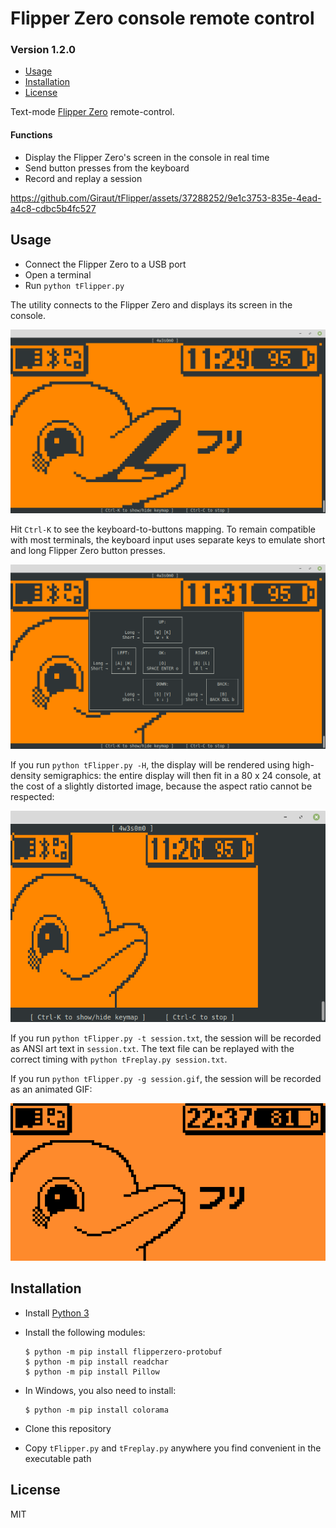# Flipper Zero console remote control
### Version 1.2.0

* [Usage](#Usage)
* [Installation](#Installation)
* [License](#License)

Text-mode [Flipper Zero](https://flipperzero.one/) remote-control.

#### Functions

- Display the Flipper Zero's screen in the console in real time
- Send button presses from the keyboard
- Record and replay a session

https://github.com/Giraut/tFlipper/assets/37288252/9e1c3753-835e-4ead-a4c8-cdbc5b4fc527



## Usage

- Connect the Flipper Zero to a USB port
- Open a terminal
- Run `python tFlipper.py`

The utility connects to the Flipper Zero and displays its screen in the console.

![Flipper Zero display in the console](screenshots/flipper_display_in_the_console.png)

Hit `Ctrl-K` to see the keyboard-to-buttons mapping. To remain compatible with most terminals, the keyboard input uses separate keys to emulate short and long Flipper Zero button presses.

![Flipper Zero display in the console](screenshots/keyboard_mapping_help.png)

If you run `python tFlipper.py -H`, the display will be rendered using high-density semigraphics: the entire display will then fit in a 80 x 24 console, at the cost of a slightly distorted image, because the aspect ratio cannot be respected:

![Flipper Zero display in the console](screenshots/high_density_semigraphics_rendering.png)

If you run `python tFlipper.py -t session.txt`, the session will be recorded as ANSI art text in `session.txt`. The text file can be replayed with the correct timing with `python tFreplay.py session.txt`.

If you run `python tFlipper.py -g session.gif`, the session will be recorded as an animated GIF:

![Flipper Zero session recorded as an animated GIF](screenshots/session_animation.gif)



## Installation

- Install [Python 3](https://www.python.org/)
- Install the following modules:

    ```
    $ python -m pip install flipperzero-protobuf
    $ python -m pip install readchar
    $ python -m pip install Pillow
    ```

- In Windows, you also need to install:

    ```
    $ python -m pip install colorama
    ```

- Clone this repository
- Copy `tFlipper.py` and `tFreplay.py` anywhere you find convenient in the executable path



## License

MIT
